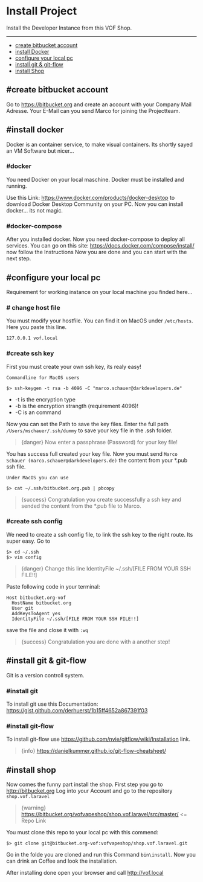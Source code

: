 # Install Project

Install the Developer Instance from this VOF Shop.

---
- [create bitbucket account](/{{route}}/{{version}}/install-project#create-bitbucket-account)
- [install Docker](/{{route}}/{{version}}/install-project#install-docker)
- [configure your local pc](/{{route}}/{{version}}/install-project#configure-your-local-pc)
- [install git & git-flow](/{{route}}/{{version}}/install-project#install-git)
- [install Shop](/{{route}}/{{version}}/install-project#install-shop)


<a name="create-bitbucket-account">

## \#create bitbucket account

Go to https://bitbucket.org and create an account with your Company Mail Adresse.
Your E-Mail can you send Marco for joining the Projectteam.

<a name="install-docker">

## \#install docker
Docker is an container service, to make visual containers. Its shortly sayed an VM Software but nicer...
### \#docker
You need Docker on your local maschine. Docker must be installed and running.

Use this Link: <a name="https://www.docker.com/products/docker-desktop">https://www.docker.com/products/docker-desktop</a> 
to download Docker Desktop Community on your PC. Now you can install docker... its not magic.

### \#docker-compose
After you installed docker. Now you need docker-compose to deploy all services. You can go on this site: 
<a href="https://docs.docker.com/compose/install/">https://docs.docker.com/compose/install/</a> now follow the Instructions
Now you are done and you can start with the next step.

<a name="configure-your-local-pc">

## \#configure your local pc
Requirement for working instance on your local machine you finded here...

### \# change host file

You must modify your hostfile. You can find it on MacOS under `/etc/hosts`. Here you paste
this line.
```
127.0.0.1 vof.local
```
 
### \#create ssh key
First you must create your own ssh key, its realy easy!

```
Commandline for MacOS users

$> ssh-keygen -t rsa -b 4096 -C "marco.schauer@darkdevelopers.de"
```

* -t is the encryption type
* -b is the encryption strangth (requirement 4096)!
* -C is an command

Now you can set the Path to save the key files. 
Enter the full path `/Users/mschauer/.ssh/dummy` to save your key file in the .ssh folder.

> {danger} Now enter a passphrase (Password) for your key file! 

You has success full created your key file. Now you must send `Marco Schauer (marco.schauer@darkdevelopers.de)` the content from your *.pub ssh file. 

```
Under MacOS you can use

$> cat ~/.ssh/bitbucket.org.pub | pbcopy
```

> {success} Congratulation you create successfully a ssh key and sended the content from the *.pub file to Marco. 

### \#create ssh config

We need to create a ssh config file, to link the ssh key to the right route.
Its super easy. Go to 
```
$> cd ~/.ssh
$> vim config
```


> {danger} Change this line IdentityFile ~/.ssh/[FILE FROM YOUR SSH FILE!!]

Paste following code in your terminal:

```
Host bitbucket.org-vof
  HostName bitbucket.org
  User git
  AddKeysToAgent yes
  IdentityFile ~/.ssh/[FILE FROM YOUR SSH FILE!!]
```

save the file and close it with `:wq`

>{success} Congratulation you are done with a another step!


<a name="install-git">

## \#install git & git-flow
Git is a version controll system.

### \#install git

To install git use this Documentation: <a href="https://gist.github.com/derhuerst/1b15ff4652a867391f03">https://gist.github.com/derhuerst/1b15ff4652a867391f03</a>

### \#install git-flow

To install git-flow use <a href="https://github.com/nvie/gitflow/wiki/Installation">https://github.com/nvie/gitflow/wiki/Installation</a> link.
>{info} https://danielkummer.github.io/git-flow-cheatsheet/

<a name="install-shop">

## \#install shop

Now comes the funny part install the shop. First step you go to http://bitbucket.org
Log into your Account and go to the repository ``shop.vof.laravel``

> {warning} https://bitbucket.org/vofvapeshop/shop.vof.laravel/src/master/ <= Repo Link

You must clone this repo to your local pc with this commend:
```
$> git clone git@bitbucket.org-vof:vofvapeshop/shop.vof.laravel.git
```

Go in the folde you are cloned and run this Command `bin\install`.
Now you can drink an Coffee and look the installation.

After installing done open your browser and call http://vof.local
